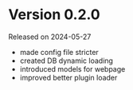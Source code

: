 # Version 0.2.0
Released on 2024-05-27

- made config file stricter
- created DB dynamic loading
- introduced models for webpage
- improved better plugin loader
